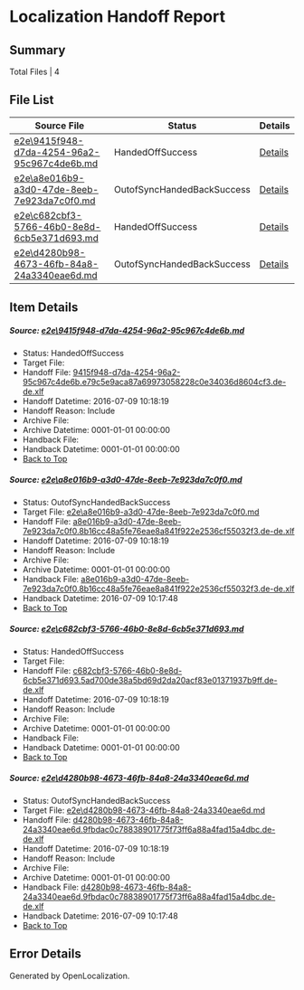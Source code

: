 # <a name='report-top'></a> Localization Handoff Report

## Summary
 Total Files | 4

## File List
 Source File | Status | Details 
 ----------- | ------ | ------- 
 [e2e\9415f948-d7da-4254-96a2-95c967c4de6b.md](https://github.com/OpenLocalizationTestOrg/oltest/blob/610a8ecf9b9dfc9d7c5c1dd3edd1fe7748282db3/e2e/9415f948-d7da-4254-96a2-95c967c4de6b.md) | HandedOffSuccess | [Details](#d0ca5f0dd27025afe8b68d62aab2fbd543abb7ba1)
 [e2e\a8e016b9-a3d0-47de-8eeb-7e923da7c0f0.md](https://github.com/OpenLocalizationTestOrg/oltest/blob/22881fd2e9f1ba010f58b75044c24b1b66783a90/e2e/a8e016b9-a3d0-47de-8eeb-7e923da7c0f0.md) | OutofSyncHandedBackSuccess | [Details](#7efb0efdab3b17ae320c8f0cd9891120478485882)
 [e2e\c682cbf3-5766-46b0-8e8d-6cb5e371d693.md](https://github.com/OpenLocalizationTestOrg/oltest/blob/1f43947048ab1435daf487612b4e876d519d9f32/e2e/c682cbf3-5766-46b0-8e8d-6cb5e371d693.md) | HandedOffSuccess | [Details](#5bee9c53046e4d48231a1ca91fb58e394476f0894)
 [e2e\d4280b98-4673-46fb-84a8-24a3340eae6d.md](https://github.com/OpenLocalizationTestOrg/oltest/blob/96b3a5f8c93a03353b13d43d18c54605f20a7d87/e2e/d4280b98-4673-46fb-84a8-24a3340eae6d.md) | OutofSyncHandedBackSuccess | [Details](#5b543110ce191e44604a39ae3c40587655ea92c25)

## Item Details
##### <a name='d0ca5f0dd27025afe8b68d62aab2fbd543abb7ba1'></a> Source: [e2e\9415f948-d7da-4254-96a2-95c967c4de6b.md](https://github.com/OpenLocalizationTestOrg/oltest/blob/610a8ecf9b9dfc9d7c5c1dd3edd1fe7748282db3/e2e/9415f948-d7da-4254-96a2-95c967c4de6b.md)
* Status: HandedOffSuccess
* Target File: 
* Handoff File: [9415f948-d7da-4254-96a2-95c967c4de6b.e79c5e9aca87a69973058228c0e34036d8604cf3.de-de.xlf](https://github.com/OpenLocalizationTestOrg/olhandoff-e2e/blob/a1e425f1c701cb5d46d53a9ce204984bc5808710/ol-handoff/OpenLocalizationTestOrg/oltest-dede-fly/ci/ht/9415f948-d7da-4254-96a2-95c967c4de6b.e79c5e9aca87a69973058228c0e34036d8604cf3.de-de.xlf)
* Handoff Datetime: 2016-07-09 10:18:19
* Handoff Reason: Include
* Archive File: 
* Archive Datetime: 0001-01-01 00:00:00
* Handback File: 
* Handback Datetime: 0001-01-01 00:00:00
* [Back to Top](#report-top)

##### <a name='7efb0efdab3b17ae320c8f0cd9891120478485882'></a> Source: [e2e\a8e016b9-a3d0-47de-8eeb-7e923da7c0f0.md](https://github.com/OpenLocalizationTestOrg/oltest/blob/22881fd2e9f1ba010f58b75044c24b1b66783a90/e2e/a8e016b9-a3d0-47de-8eeb-7e923da7c0f0.md)
* Status: OutofSyncHandedBackSuccess
* Target File: [e2e\a8e016b9-a3d0-47de-8eeb-7e923da7c0f0.md](https://github.com/OpenLocalizationTestOrg/oltest-dede-fly/blob/75681557be2e7b9169b90ebaa236db1fcecc1741/e2e/a8e016b9-a3d0-47de-8eeb-7e923da7c0f0.md)
* Handoff File: [a8e016b9-a3d0-47de-8eeb-7e923da7c0f0.8b16cc48a5fe76eae8a841f922e2536cf55032f3.de-de.xlf](https://github.com/OpenLocalizationTestOrg/olhandoff-e2e/blob/a1e425f1c701cb5d46d53a9ce204984bc5808710/ol-handoff/OpenLocalizationTestOrg/oltest-dede-fly/ci/ht/a8e016b9-a3d0-47de-8eeb-7e923da7c0f0.8b16cc48a5fe76eae8a841f922e2536cf55032f3.de-de.xlf)
* Handoff Datetime: 2016-07-09 10:18:19
* Handoff Reason: Include
* Archive File: 
* Archive Datetime: 0001-01-01 00:00:00
* Handback File: [a8e016b9-a3d0-47de-8eeb-7e923da7c0f0.8b16cc48a5fe76eae8a841f922e2536cf55032f3.de-de.xlf](https://github.com/OpenLocalizationTestOrg/olhandback-e2e/blob/ed3e859c7e8d6e8dd17da2dba6a213ba511a15bb/ol-handback/OpenLocalizationTestOrg/oltest-dede-fly/ci/mt/a8e016b9-a3d0-47de-8eeb-7e923da7c0f0.8b16cc48a5fe76eae8a841f922e2536cf55032f3.de-de.xlf)
* Handback Datetime: 2016-07-09 10:17:48
* [Back to Top](#report-top)

##### <a name='5bee9c53046e4d48231a1ca91fb58e394476f0894'></a> Source: [e2e\c682cbf3-5766-46b0-8e8d-6cb5e371d693.md](https://github.com/OpenLocalizationTestOrg/oltest/blob/1f43947048ab1435daf487612b4e876d519d9f32/e2e/c682cbf3-5766-46b0-8e8d-6cb5e371d693.md)
* Status: HandedOffSuccess
* Target File: 
* Handoff File: [c682cbf3-5766-46b0-8e8d-6cb5e371d693.5ad700de38a5bd69d2da20acf83e01371937b9ff.de-de.xlf](https://github.com/OpenLocalizationTestOrg/olhandoff-e2e/blob/a1e425f1c701cb5d46d53a9ce204984bc5808710/ol-handoff/OpenLocalizationTestOrg/oltest-dede-fly/ci/ht/c682cbf3-5766-46b0-8e8d-6cb5e371d693.5ad700de38a5bd69d2da20acf83e01371937b9ff.de-de.xlf)
* Handoff Datetime: 2016-07-09 10:18:19
* Handoff Reason: Include
* Archive File: 
* Archive Datetime: 0001-01-01 00:00:00
* Handback File: 
* Handback Datetime: 0001-01-01 00:00:00
* [Back to Top](#report-top)

##### <a name='5b543110ce191e44604a39ae3c40587655ea92c25'></a> Source: [e2e\d4280b98-4673-46fb-84a8-24a3340eae6d.md](https://github.com/OpenLocalizationTestOrg/oltest/blob/96b3a5f8c93a03353b13d43d18c54605f20a7d87/e2e/d4280b98-4673-46fb-84a8-24a3340eae6d.md)
* Status: OutofSyncHandedBackSuccess
* Target File: [e2e\d4280b98-4673-46fb-84a8-24a3340eae6d.md](https://github.com/OpenLocalizationTestOrg/oltest-dede-fly/blob/75681557be2e7b9169b90ebaa236db1fcecc1741/e2e/d4280b98-4673-46fb-84a8-24a3340eae6d.md)
* Handoff File: [d4280b98-4673-46fb-84a8-24a3340eae6d.9fbdac0c78838901775f73ff6a88a4fad15a4dbc.de-de.xlf](https://github.com/OpenLocalizationTestOrg/olhandoff-e2e/blob/a1e425f1c701cb5d46d53a9ce204984bc5808710/ol-handoff/OpenLocalizationTestOrg/oltest-dede-fly/ci/ht/d4280b98-4673-46fb-84a8-24a3340eae6d.9fbdac0c78838901775f73ff6a88a4fad15a4dbc.de-de.xlf)
* Handoff Datetime: 2016-07-09 10:18:19
* Handoff Reason: Include
* Archive File: 
* Archive Datetime: 0001-01-01 00:00:00
* Handback File: [d4280b98-4673-46fb-84a8-24a3340eae6d.9fbdac0c78838901775f73ff6a88a4fad15a4dbc.de-de.xlf](https://github.com/OpenLocalizationTestOrg/olhandback-e2e/blob/ed3e859c7e8d6e8dd17da2dba6a213ba511a15bb/ol-handback/OpenLocalizationTestOrg/oltest-dede-fly/ci/mt/d4280b98-4673-46fb-84a8-24a3340eae6d.9fbdac0c78838901775f73ff6a88a4fad15a4dbc.de-de.xlf)
* Handback Datetime: 2016-07-09 10:17:48
* [Back to Top](#report-top)


## Error Details

Generated by OpenLocalization.

